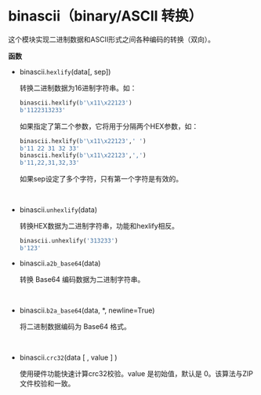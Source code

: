# binascii（binary/ASCII 转换）

这个模块实现二进制数据和ASCII形式之间各种编码的转换（双向）。

**函数**

* binascii.`hexlify`(data[, sep])

  转换二进制数据为16进制字符串。如：
  
  ```py
  binascii.hexlify(b'\x11\x22123')
  b'1122313233'
  ```
  
  
  如果指定了第二个参数，它将用于分隔两个HEX参数，如：


  ```py
  binascii.hexlify(b'\x11\x22123',' ')
  b'11 22 31 32 33'
  binascii.hexlify(b'\x11\x22123',',')
  b'11,22,31,32,33'
  ```

  如果sep设定了多个字符，只有第一个字符是有效的。  
<br>

* binascii.`unhexlify`(data)

  转换HEX数据为二进制字符串，功能和hexlify相反。

  ```py
  binascii.unhexlify('313233')
  b'123'
  ```


* binascii.`a2b_base64`(data)

  转换 Base64 编码数据为二进制字符串。  
<br>
  
* binascii.`b2a_base64`(data, *, newline=True)

  将二进制数据编码为 Base64 格式。  
<br>
  
* binascii.`crc32`(data [ , value ] )

  使用硬件功能快速计算crc32校验。value 是初始值，默认是 0。该算法与ZIP文件校验和一致。
